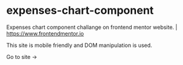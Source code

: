 # expenses-chart-component

Expenses chart component challange on frontend mentor website. | https://www.frontendmentor.io

This site is mobile friendly and DOM manipulation is used.

Go to site -> 
